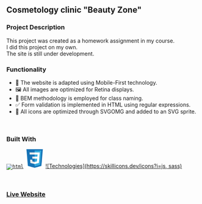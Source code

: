 ## Cosmetology clinic "Beauty Zone"

<!-- ABOUT THE PROJECT -->
### Project Description

This project was created as a homework assignment in my course. <br>
I did this project on my own. <br>
The site is still under development.

<h3>Functionality</h3>

- 📱 The website is adapted using Mobile-First technology.
- 🖼️ All images are optimized for Retina displays.
- 🧩 BEM methodology is employed for class naming.
- ✅ Form validation is implemented in HTML using regular expressions.
- 🌟 All icons are optimized through SVGOMG and added to an SVG sprite.
<br>

<!-- Technologies -->
### Built With
<!-- [![Technologies](https://skillicons.dev/icons?i=html,css,sass,js)](https://skillicons.dev) -->

<code><a href="https://www.w3schools.com/html/" target="_blank"><img height="50" src="https://www.vectorlogo.zone/logos/w3_html5/w3_html5-icon.svg" alt="html"></a></code>
<code><a href="https://www.w3schools.com/css/" target="_blank"><img height="50" src="https://raw.githubusercontent.com/devicons/devicon/master/icons/css3/css3-original.svg" alt="css"></a></code>
[![Technologies](https://skillicons.dev/icons?i=js, sass)](https://skillicons.dev) 

<!--
<code><a href="https://www.javascript.com/" target="_blank"><img height="30" src="https://raw.githubusercontent.com/devicons/devicon/master/icons/javascript/javascript-plain.svg" alt="js"></a></code>
<code><a href="https://sass-lang.com" target="_blank"> <img height="30" src="https://raw.githubusercontent.com/devicons/devicon/master/icons/sass/sass-original.svg" alt="sass"></a></code>
-->

<br>

<!-- Images -->
### [Live Website](https://ytsipak.github.io/beauty_zone/)
